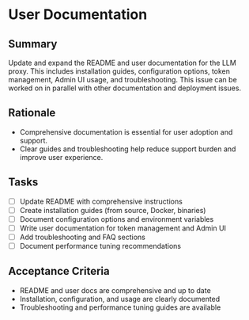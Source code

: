 # User Documentation

## Summary
Update and expand the README and user documentation for the LLM proxy. This includes installation guides, configuration options, token management, Admin UI usage, and troubleshooting. This issue can be worked on in parallel with other documentation and deployment issues.

## Rationale
- Comprehensive documentation is essential for user adoption and support.
- Clear guides and troubleshooting help reduce support burden and improve user experience.

## Tasks
- [ ] Update README with comprehensive instructions
- [ ] Create installation guides (from source, Docker, binaries)
- [ ] Document configuration options and environment variables
- [ ] Write user documentation for token management and Admin UI
- [ ] Add troubleshooting and FAQ sections
- [ ] Document performance tuning recommendations

## Acceptance Criteria
- README and user docs are comprehensive and up to date
- Installation, configuration, and usage are clearly documented
- Troubleshooting and performance tuning guides are available 